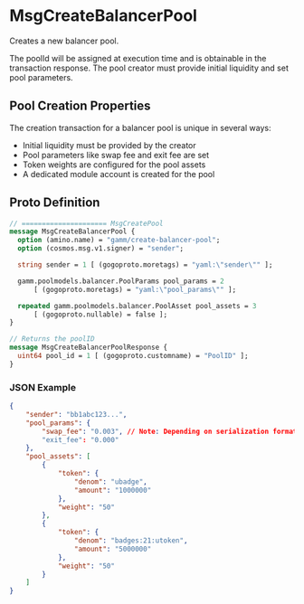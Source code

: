 # MsgCreateBalancerPool

Creates a new balancer pool.

The poolId will be assigned at execution time and is obtainable in the transaction response. The pool creator must provide initial liquidity and set pool parameters.

## Pool Creation Properties

The creation transaction for a balancer pool is unique in several ways:

-   Initial liquidity must be provided by the creator
-   Pool parameters like swap fee and exit fee are set
-   Token weights are configured for the pool assets
-   A dedicated module account is created for the pool

## Proto Definition

```protobuf
// ===================== MsgCreatePool
message MsgCreateBalancerPool {
  option (amino.name) = "gamm/create-balancer-pool";
  option (cosmos.msg.v1.signer) = "sender";

  string sender = 1 [ (gogoproto.moretags) = "yaml:\"sender\"" ];

  gamm.poolmodels.balancer.PoolParams pool_params = 2
      [ (gogoproto.moretags) = "yaml:\"pool_params\"" ];

  repeated gamm.poolmodels.balancer.PoolAsset pool_assets = 3
      [ (gogoproto.nullable) = false ];
}

// Returns the poolID
message MsgCreateBalancerPoolResponse {
  uint64 pool_id = 1 [ (gogoproto.customname) = "PoolID" ];
}
```

### JSON Example

```json
{
    "sender": "bb1abc123...",
    "pool_params": {
        "swap_fee": "0.003", // Note: Depending on serialization format this may be something like "300000000" for compatibility with sdk.Int format
        "exit_fee": "0.000"
    },
    "pool_assets": [
        {
            "token": {
                "denom": "ubadge",
                "amount": "1000000"
            },
            "weight": "50"
        },
        {
            "token": {
                "denom": "badges:21:utoken",
                "amount": "5000000"
            },
            "weight": "50"
        }
    ]
}
```
